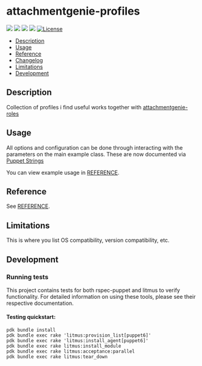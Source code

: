 # attachmentgenie-profiles

[![](https://img.shields.io/puppetforge/pdk-version/attachmentgenie/profiles.svg?style=popout)](https://forge.puppetlabs.com/attachmentgenie/profiles)
[![](https://img.shields.io/puppetforge/v/attachmentgenie/profiles.svg?style=popout)](https://forge.puppetlabs.com/attachmentgenie/profiles)
[![](https://img.shields.io/puppetforge/dt/attachmentgenie/profiles.svg?style=popout)](https://forge.puppetlabs.com/attachmentgenie/profiles)
[![](https://travis-ci.org/attachmentgenie/attachmentgenie-profiles.svg?branch=master)](https://travis-ci.org/attachmentgenie/attachmentgenie-profiles)
[![License](https://img.shields.io/github/license/attachmentgenie/attachmentgenie-profiles?stype=popout)](https://github.com/attachmentgenie/attachmentgenie-profiles/blob/master/LICENSE)

- [Description](#description)
- [Usage](#usage)
- [Reference](#reference)
- [Changelog](#changelog)
- [Limitations](#limitations)
- [Development](#development)

## Description

Collection of profiles i find useful works together with [attachmentgenie-roles](https://github.com/attachmentgenie-roles)

## Usage

All options and configuration can be done through interacting with the parameters
on the main example class.
These are now documented via [Puppet Strings](https://github.com/puppetlabs/puppet-strings)

You can view example usage in [REFERENCE](REFERENCE.md).

## Reference

See [REFERENCE](REFERENCE.md).

## Limitations

This is where you list OS compatibility, version compatibility, etc.

## Development

### Running tests

This project contains tests for both rspec-puppet and litmus to verify functionality. For detailed information on using these tools, please see their respective documentation.

#### Testing quickstart:

```
pdk bundle install
pdk bundle exec rake 'litmus:provision_list[puppet6]'
pdk bundle exec rake 'litmus:install_agent[puppet6]'
pdk bundle exec rake litmus:install_module
pdk bundle exec rake litmus:acceptance:parallel
pdk bundle exec rake litmus:tear_down

